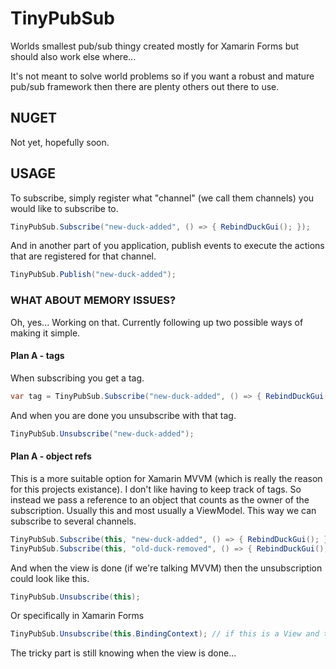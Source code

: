 # TinyPubSub
Worlds smallest pub/sub thingy created mostly for Xamarin Forms but should also work else where...

It's not meant to solve world problems so if you want a robust and mature pub/sub framework then there are plenty others out there to use.

## NUGET

Not yet, hopefully soon.

## USAGE

To subscribe, simply register what "channel" (we call them channels) you would like to subscribe to.

```c#
TinyPubSub.Subscribe("new-duck-added", () => { RebindDuckGui(); });
```

And in another part of you application, publish events to execute the actions that are registered for that channel.

```c#
TinyPubSub.Publish("new-duck-added");
```

### WHAT ABOUT MEMORY ISSUES?

Oh, yes... Working on that. Currently following up two possible ways of making it simple.

#### Plan A - tags

When subscribing you get a tag.

```c#
var tag = TinyPubSub.Subscribe("new-duck-added", () => { RebindDuckGui(); });
```

And when you are done you unsubscribe with that tag.

```c#
TinyPubSub.Unsubscribe("new-duck-added");
```

#### Plan A - object refs

This is a more suitable option for Xamarin MVVM (which is really the reason for this projects existance). I don't like having to keep track of tags. So instead we pass a reference to an object that counts as the owner of the subscription. Usually this and most usually a ViewModel. This way we can subscribe to several channels.

```c#
TinyPubSub.Subscribe(this, "new-duck-added", () => { RebindDuckGui(); });
TinyPubSub.Subscribe(this, "old-duck-removed", () => { RebindDuckGui(); });
```

And when the view is done (if we're talking MVVM) then the unsubscription could look like this.

```c#
TinyPubSub.Unsubscribe(this);
```

Or specifically in Xamarin Forms

```c#
TinyPubSub.Unsubscribe(this.BindingContext); // if this is a View and the Binding context the view model
```

The tricky part is still knowing when the view is done...
